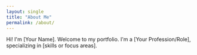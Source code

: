 ```yaml
---
layout: single
title: "About Me"
permalink: /about/
---
```


Hi! I'm [Your Name]. Welcome to my portfolio. I'm a [Your Profession/Role], specializing in [skills or focus areas].
